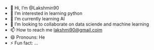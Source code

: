 - 👋 Hi, I’m @Lakshmin90
- 👀 I’m interested in learning python
- 🌱 I’m currently learning AI
- 💞️ I’m looking to collaborate on data sciende and machine learning
- 📫 How to reach me lakshmi90@gmail.coim
- 😄 Pronouns: He
- ⚡ Fun fact: ...

<!---
Lakshmin90/Lakshmin90 is a ✨ special ✨ repository because its `README.md` (this file) appears on your GitHub profile.
You can click the Preview link to take a look at your changes.
--->
